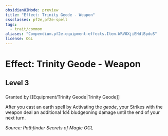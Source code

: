 ```yaml
---
obsidianUIMode: preview
title: "Effect: Trinity Geode - Weapon"
cssclasses: pf2e,pf2e-spell
tags:
  - trait/common
aliases: "Compendium.pf2e.equipment-effects.Item.WRV0XjiEHdlBpduS"
license: OGL
---
```

# Effect: Trinity Geode - Weapon
## Level 3
### 






Granted by [[Equipment/Trinity Geode|Trinity Geode]]

After you cast an earth spell by Activating the _geode_, your Strikes with the weapon deal an additional 1d4 bludgeoning damage until the end of your next turn.

*Source: Pathfinder Secrets of Magic*
*OGL*